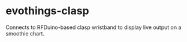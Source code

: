 # evothings-clasp
Connects to RFDuino-based clasp wristband to display live output on a smoothie chart.
